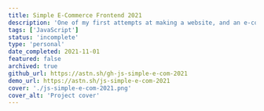 ```yaml
---
title: Simple E-Commerce Frontend 2021
description: 'One of my first attempts at making a website, and an e-commerce site at that.'
tags: ['JavaScript']
status: 'incomplete'
type: 'personal'
date_completed: 2021-11-01
featured: false
archived: true
github_url: https://astn.sh/gh-js-simple-e-com-2021
demo_url: https://astn.sh/js-simple-e-com-2021
cover: './js-simple-e-com-2021.png'
cover_alt: 'Project cover'
---
```

